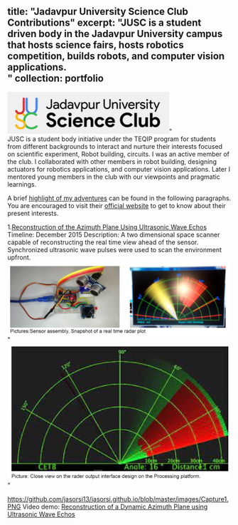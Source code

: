 title: "Jadavpur University Science Club Contributions"
excerpt: "JUSC is a student driven body in the Jadavpur University campus that hosts science fairs, hosts robotics competition, builds robots, and computer vision applications. <br/>"
collection: portfolio
---
![alt text](https://github.com/jasorsi13/jasorsi.github.io/blob/master/images/jusc_logo1.png?raw=true)" <br/>
JUSC is a student body initiative under the TEQIP program for students from different backgrounds to interact and nurture their interests focused on scientific  experiment, Robot building, circuits. I was an active member of the club. I collaborated with other members in robot building, designing actuators for robotics applications, and computer vision applications. Later I mentored young members in the club with our viewpoints and pragmatic learnings. 

A brief [highlight of my adventures](https://github.com/jasorsi13/jasorsi.github.io/blob/master/files/JUSC%20projects.pdf) can be found in the following paragraphs. You are encouraged to visit their [official website](https://www.jusc.co.in/) to get to know about their present interests. 

1.[Reconstruction of the Azimuth Plane Using Ultrasonic Wave Echos](https://www.youtube.com/watch?v=uXxN-u29SSY)
Timeline: December 2015
Description: A two dimensional space scanner capable of reconstructing the real time view ahead of the sensor. Synchronized ultrasonic wave pulses were used to scan the environment upfront.
![alt text](https://github.com/jasorsi13/jasorsi.github.io/blob/master/images/Capture1.PNG?raw=true)" <br/>
![alt text](https://github.com/jasorsi13/jasorsi.github.io/blob/master/images/Capture2.PNG?raw=true)" <br/>

https://github.com/jasorsi13/jasorsi.github.io/blob/master/images/Capture1.PNG
Video demo: [Reconstruction of a Dynamic Azimuth Plane using Ultrasonic Wave Echos](https://www.youtube.com/watch?v=uXxN-u29SSY)
